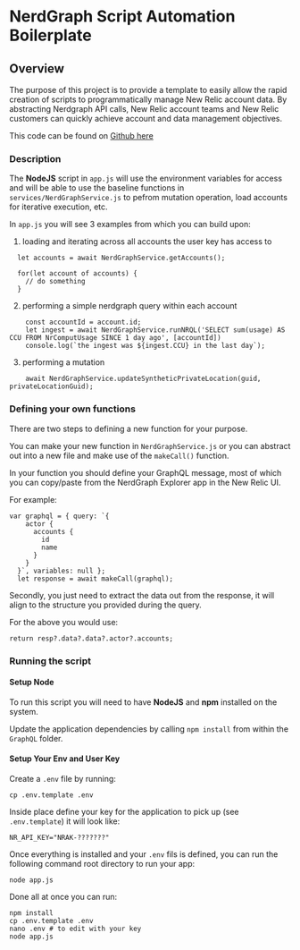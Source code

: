 # NerdGraph Script Automation Boilerplate

## Overview

The purpose of this project is to provide a template to easily allow the rapid creation of scripts to programmatically manage New Relic account data.  By abstracting Nerdgraph API calls, New Relic account teams and New Relic customers can quickly achieve account and data management objectives.

This code can be found on [Github here](https://github.com/aparkerw/New-Relic-Nerdgraph-Scripting-Boilerplate)


### Description

The **NodeJS** script in `app.js` will use the environment variables for access and will be able to use the baseline functions in `services/NerdGraphService.js` to pefrom mutation operation, load accounts for iterative execution, etc.

In `app.js` you will see 3 examples from which you can build upon:

1. loading and iterating across all accounts the user key has access to

```
  let accounts = await NerdGraphService.getAccounts();

  for(let account of accounts) {
    // do something
  }
```

2. performing a simple nerdgraph query within each account

```
    const accountId = account.id;
    let ingest = await NerdGraphService.runNRQL('SELECT sum(usage) AS CCU FROM NrComputUsage SINCE 1 day ago', [accountId])
    console.log(`the ingest was ${ingest.CCU} in the last day`);
```

3. performing a mutation

```
    await NerdGraphService.updateSyntheticPrivateLocation(guid, privateLocationGuid);
```

### Defining your own functions

There are two steps to defining a new function for your purpose.

You can make your new function in `NerdGraphService.js` or you can abstract out into a new file and make use of the `makeCall()` function.

In your function you should define your GraphQL message, most of which you can copy/paste from the NerdGraph Explorer app in the New Relic UI.

For example:
```
var graphql = { query: `{
    actor {
      accounts {
        id
        name
      }
    }
  }`, variables: null };
  let response = await makeCall(graphql);
```

Secondly, you just need to extract the data out from the response, it will align to the structure you provided during the query.

For the above you would use:

```
return resp?.data?.data?.actor?.accounts;
```

### Running the script

#### Setup Node

To run this script you will need to have **NodeJS** and **npm** installed on the system.

Update the application dependencies by calling `npm install` from within the `GraphQL` folder.

#### Setup Your Env and User Key

Create a `.env` file by running:

```
cp .env.template .env
```

Inside place define your key for the application to pick up (see `.env.template`) it will look like:

```
NR_API_KEY="NRAK-???????"
```

Once everything is installed and your `.env` fils is defined, you can run the following command root directory to run your app:


```
node app.js
```


Done all at once you can run:

```
npm install
cp .env.template .env
nano .env # to edit with your key
node app.js
```
